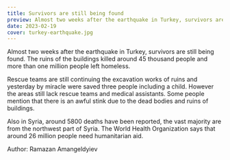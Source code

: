 ```yaml
---
title: Survivors are still being found
preview: Almost two weeks after the earthquake in Turkey, survivors are still being found. 
date: 2023-02-19
cover: turkey-earthquake.jpg
---
```

Almost two weeks after the earthquake in Turkey, survivors are still being found. The ruins of the buildings killed around 45 thousand people and more than one million people left homeless.

Rescue teams are still continuing the excavation works of ruins and yesterday by miracle were saved three people including a child. However the areas still lack rescue teams and medical assistants. Some people mention that there is an awful stink due to the dead bodies and ruins of buildings. 

Also in Syria, around 5800 deaths have been reported, the vast majority are from the northwest part of Syria. The World Health Organization says that around 26 million people need humanitarian aid. 

Author: Ramazan Amangeldyiev